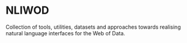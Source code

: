 # NLIWOD
Collection of tools, utilities, datasets and approaches towards realising natural language interfaces for the Web of Data. 
